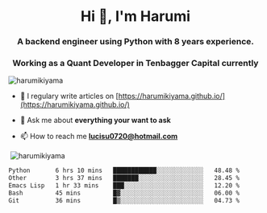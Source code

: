 <h1 align="center">Hi 👋, I'm Harumi</h1>
<h3 align="center">A backend engineer using <b>Python</b> with 8 years experience.</h3>
<h3 align="center">Working as a Quant Developer in <b>Tenbagger Capital</b> currently</h3>

<p align="left"> <img src="https://komarev.com/ghpvc/?username=harumikiyama" alt="harumikiyama" /> </p>


- 📝 I regulary write articles on [https://harumikiyama.github.io/](https://harumikiyama.github.io/)

- 💬 Ask me about **everything your want to ask**

- 📫 How to reach me **lucisu0720@hotmail.com**

<p>&nbsp;<img align="center" src="https://github-readme-stats.vercel.app/api?username=harumikiyama&show_icons=true" alt="harumikiyama" /></p>


<!--START_SECTION:waka-->

```txt
Python       6 hrs 10 mins   ████████████░░░░░░░░░░░░░   48.48 %
Other        3 hrs 37 mins   ███████░░░░░░░░░░░░░░░░░░   28.45 %
Emacs Lisp   1 hr 33 mins    ███░░░░░░░░░░░░░░░░░░░░░░   12.20 %
Bash         45 mins         █▓░░░░░░░░░░░░░░░░░░░░░░░   06.00 %
Git          36 mins         █▒░░░░░░░░░░░░░░░░░░░░░░░   04.73 %
```

<!--END_SECTION:waka-->
